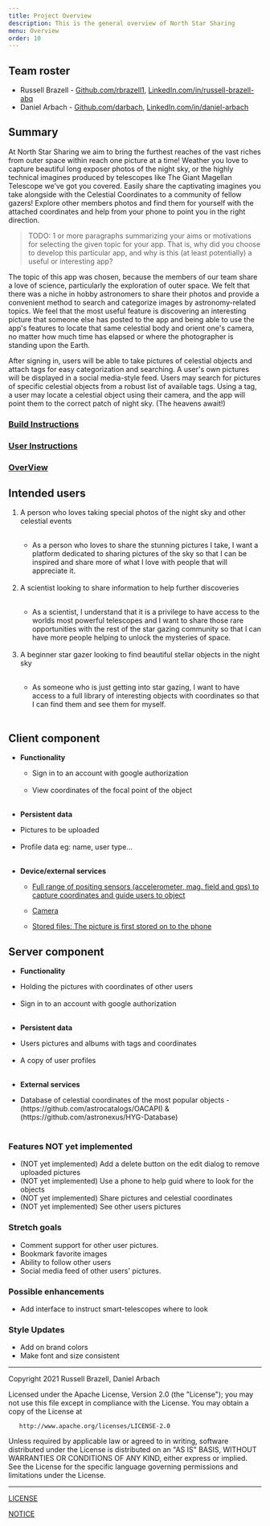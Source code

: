 ```yaml
---
title: Project Overview
description: This is the general overview of North Star Sharing
menu: Overview
order: 10
---
```


## Team roster

* Russell Brazell - [Github.com/rbrazell1](https://github.com/rbrazell1), [LinkedIn.com/in/russell-brazell-abq](https://www.linkedin.com/in/russell-brazell-abq/)
* Daniel Arbach - [Github.com/darbach](https://github.com/darbach), [LinkedIn.com/in/daniel-arbach](https://www.linkedin.com/in/daniel-arbach/)

## Summary

At North Star Sharing we aim to bring the furthest reaches of the vast riches from outer space
within reach one picture at a time! Weather you love to capture beautiful long exposer photos of the
night sky, or the highly technical imagines produced by telescopes like The Giant Magellan Telescope
we’ve got you covered. Easily share the captivating imagines you take alongside with the Celestial
Coordinates to a community of fellow gazers! Explore other members photos and find them for yourself
with the attached coordinates and help from your phone to point you in the right direction.

> TODO: 1 or more paragraphs summarizing your aims or motivations for selecting the given topic for
> your app. That is, why did you choose to develop this particular app, and why is this (at least
> potentially) a useful or interesting app?
> 
The topic of this app was chosen, because the members of our team share a love of science,
particularly the exploration of outer space. We felt that there was a niche in hobby astronomers to
share their photos and provide a convenient method to search and categorize images by
astronomy-related topics. We feel that the most useful feature is discovering an interesting picture
that someone else has posted to the app and being able to use the app's features to locate
that same celestial body and orient one's camera, no matter how much time has elapsed or where the
photographer is standing upon the Earth.

After signing in, users will be able to take pictures of celestial objects and attach tags for easy
categorization and searching. A user's own pictures will be displayed in a social media-style feed.
Users may search for pictures of specific celestial objects from a robust list of available tags.
Using a tag, a user may locate a celestial object using their camera, and the app will point them
to the correct patch of night sky. (The heavens await!)

### [Build Instructions](../build.md)

### [User Instructions](../instructions.md)

### [OverView](../pdf/overview.pdf) 

## Intended users

<ol>

  <li>A person who loves taking special photos of the night sky and other celestial events</li> <br>

<ul>

<li>As a person who loves to share the stunning pictures I take, I want a platform dedicated to
sharing pictures of the sky so that I can be inspired and share more of what I love with people that
will appreciate it.</li>

</ul> <br>

  <li>A scientist looking to share information to help further discoveries</li><br>

<ul>

<li>As a scientist, I understand that it is a privilege to have access to the worlds most
powerful telescopes and I want to share those rare opportunities with the rest of the star gazing
community so that I can have more people helping to unlock the mysteries of space.</li>

</ul> <br>

  <li>A beginner star gazer looking to find beautiful stellar objects in the night sky</li> <br>

<ul> 

<li>As someone who is just getting into star gazing, I want to have access to a full library of 
interesting objects with coordinates so that I can find them and see them for myself.</li> 

</ul> <br>

</ol>

## Client component

* **Functionality** <br>

  <ul>

    <li>Sign in to an account with google authorization</li> <br>
  
    <li>View coordinates of the focal point of the object</li> <br>

  </ul>

* **Persistent data**

<ul>

  <li>Pictures to be uploaded</li> <br>

  <li>Profile data eg: name, user type...</li> <br>

</ul>

* **Device/external services**

<ul>

  * [Full range of positing sensors (accelerometer, mag. field and gps) to capture coordinates and
guide users to object](https://developer.android.com/guide/topics/sensors/sensors_position) <br>

  * [Camera](https://developer.android.com/training/camerax/take-photo) <br>

  * [Stored files: The picture is first stored on to the phone](https://developer.android.com/training/data-storage) <br>
  
</ul>

## Server component

* **Functionality**

<ul>

  <li>Holding the pictures with coordinates of other users</li> <br>

  <li>Sign in to an account with google authorization</li> <br>

</ul>

* **Persistent data**

<ul>

  <li>Users pictures and albums with tags and coordinates</li> <br>

  <li>A copy of user profiles</li> <br>

</ul>

* **External services**

<ul>

  <li>Database of celestial coordinates of the most popular objects - 
    (https://github.com/astrocatalogs/OACAPI) & (https://github.com/astronexus/HYG-Database)</li> <br>

</ul>

### Features NOT yet implemented

<ul>

  <li>(NOT yet implemented) Add a delete button on the edit dialog to remove uploaded pictures</li>

  <li>(NOT yet implemented) Use a phone to help guid where to look for the objects</li>

  <li>(NOT yet implemented) Share pictures and celestial coordinates</li>

  <li>(NOT yet implemented) See other users pictures</li>

</ul>

### Stretch goals

<ul>

  <li>Comment support for other user pictures.</li>

  <li>Bookmark favorite images</li>

  <li>Ability to follow other users</li>

  <li>Social media feed of other users' pictures.</li>

</ul>

### Possible enhancements

<ul>

  <li>Add interface to instruct smart-telescopes where to look</li>

</ul>

### Style Updates

<ul>

  <li>Add on brand colors</li>

  <li>Make font and size consistent</li>

</ul>

---

Copyright 2021 Russell Brazell, Daniel Arbach

Licensed under the Apache License, Version 2.0 (the "License");
you may not use this file except in compliance with the License.
You may obtain a copy of the License at

       http://www.apache.org/licenses/LICENSE-2.0

Unless required by applicable law or agreed to in writing, software
distributed under the License is distributed on an "AS IS" BASIS,
WITHOUT WARRANTIES OR CONDITIONS OF ANY KIND, either express or implied.
See the License for the specific language governing permissions and
limitations under the License.

---

[LICENSE](../license.md)

[NOTICE](../notice.md)